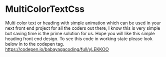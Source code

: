 # MultiColorTextCss
Multi color text or heading with simple animation which can be used in your next front end project for all the coders out there, I know this is very simple but saving time is the prime solution for us. Hope you will like this simple heading front end design.
To see this code in working state please look below in to the codepen tag.
https://codepen.io/babayagacoding/full/yLEKKOO

